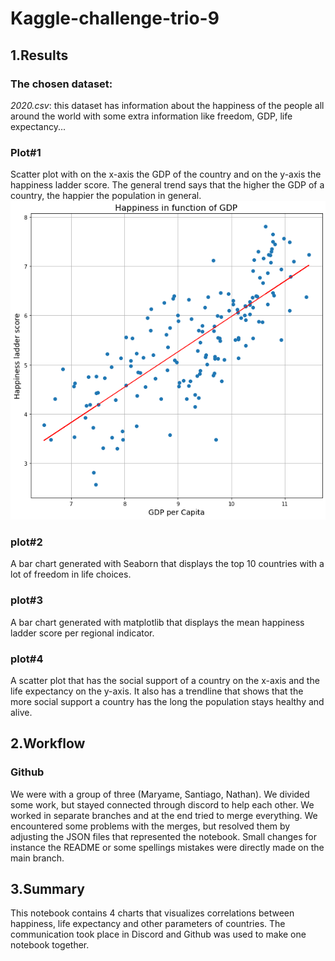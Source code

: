 # Kaggle-challenge-trio-9

## 1.Results

### The chosen dataset: 
_2020.csv_: this dataset has information about the happiness of the people all around the world with some extra information like freedom, GDP, life expectancy...

### Plot#1
Scatter plot with on the x-axis the GDP of the country and on the y-axis the happiness ladder score. The general trend says that the higher the GDP of a country, the happier the population in general.\
![plot1](./Assets/plot1.png)

### plot#2
A bar chart generated with Seaborn that displays the top 10 countries with a lot of freedom in life choices.

### plot#3
A bar chart generated with matplotlib that displays the mean happiness ladder score per regional indicator.

### plot#4
A scatter plot that has the social support of a country on the x-axis and the life expectancy on the y-axis. It also has a trendline that shows that the more social support a country has the long the population stays healthy and alive.

## 2.Workflow

### Github
We were with a group of three (Maryame, Santiago, Nathan). We divided some work, but stayed connected through discord to help each other. We worked in separate branches and at the end tried to merge everything. We encountered some problems with the merges, but resolved them by adjusting the JSON files that represented the notebook. Small changes for instance the README or some spellings mistakes were directly made on the main branch. 

## 3.Summary

This notebook contains 4 charts that visualizes correlations between happiness, life expectancy and other parameters of countries. The communication took place in Discord and Github was used to make one notebook together.
